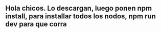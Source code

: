 <h2>Hola chicos. Lo descargan, luego ponen <span>npm install</span>, para installar todos los nodos, <span>npm run dev</span> para que corra</h2>
